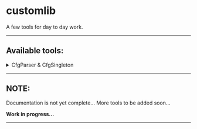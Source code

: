 # customlib

A few tools for day to day work.

---

## Available tools:

<details>
<summary>CfgParser & CfgSingleton</summary>
<p>

```python
from customlib import DEFAULTS, CONFIG, BACKUP
from customlib.cfgparser import CfgParser


cfg = CfgParser()
cfg.set_defaults(**DEFAULTS)
cfg.open(file_path=CONFIG, encoding="UTF-8", fallback=BACKUP)
cfg.parse()
```

- `DEFAULTS` - Holds `ConfigParser`'s default section parameters.
- `CONFIG` - Is the configuration file set by default to your project's path.
- `BACKUP` - Is the configuration default dictionary to which we fallback if the config file does not exist.

If we need to have only one instance of `CfgParser` per runtime we can use the `CfgSingleton` class
which makes use of the `singleton` design pattern and allows us to share configuration parameters
across all our python modules / packages.

```python
from customlib import DEFAULTS, CONFIG, BACKUP
from customlib.cfgparser import CfgSingleton


cfg = CfgSingleton()  # restricted to one instance per runtime
cfg.set_defaults(**DEFAULTS)
cfg.open(file_path=CONFIG, encoding="UTF-8", fallback=BACKUP)
cfg.parse()
```

Works and accepts `*args` & `**kwargs` exactly as `ConfigParser`.
The configuration files are read & written using `FileHandle` (see `customlib.handles`),
a custom context-manager with thread & file locking abilities.

</p>
</details>

---

## NOTE:

Documentation is not yet complete...
More tools to be added soon...

**Work in progress...**

---
